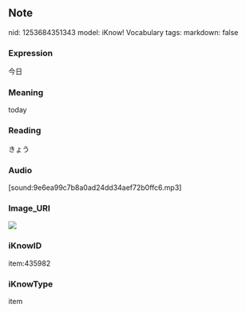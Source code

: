 ## Note
nid: 1253684351343
model: iKnow! Vocabulary
tags: 
markdown: false

### Expression
今日

### Meaning
today

### Reading
きょう

### Audio
[sound:9e6ea99c7b8a0ad24dd34aef72b0ffc6.mp3]

### Image_URI
<img src="f5cd0090093566eb88dc90001a7b15a1.jpg">

### iKnowID
item:435982

### iKnowType
item
